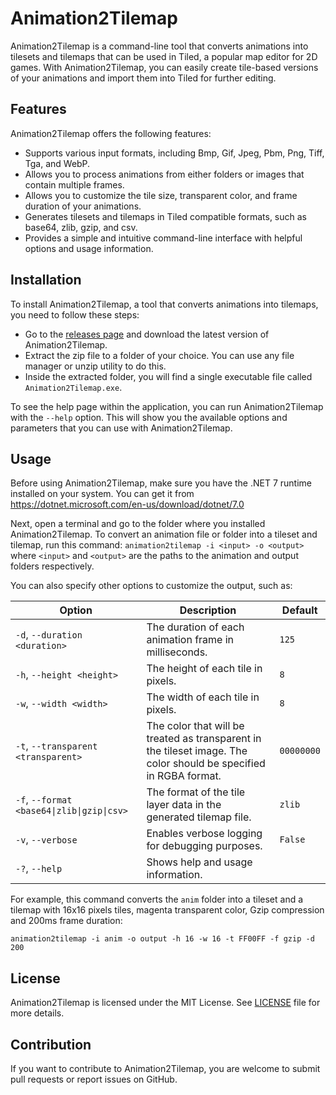 # Animation2Tilemap

Animation2Tilemap is a command-line tool that converts animations into tilesets and tilemaps that can be used in Tiled, a popular map editor for 2D games. With Animation2Tilemap, you can easily create tile-based versions of your animations and import them into Tiled for further editing.

## Features

Animation2Tilemap offers the following features:

- Supports various input formats, including Bmp, Gif, Jpeg, Pbm, Png, Tiff, Tga, and WebP.
- Allows you to process animations from either folders or images that contain multiple frames.
- Allows you to customize the tile size, transparent color, and frame duration of your animations.
- Generates tilesets and tilemaps in Tiled compatible formats, such as base64, zlib, gzip, and csv.
- Provides a simple and intuitive command-line interface with helpful options and usage information.

## Installation

To install Animation2Tilemap, a tool that converts animations into tilemaps, you need to follow these steps:

- Go to the [releases page](https://github.com/Animation2Tilemap/Animation2Tilemap/releases) and download the latest version of Animation2Tilemap.
- Extract the zip file to a folder of your choice. You can use any file manager or unzip utility to do this.
- Inside the extracted folder, you will find a single executable file called `Animation2Tilemap.exe`. 

To see the help page within the application, you can run Animation2Tilemap with the `--help` option. This will show you the available options and parameters that you can use with Animation2Tilemap.

## Usage

Before using Animation2Tilemap, make sure you have the .NET 7 runtime installed on your system. You can get it from https://dotnet.microsoft.com/en-us/download/dotnet/7.0

Next, open a terminal and go to the folder where you installed Animation2Tilemap. To convert an animation file or folder into a tileset and tilemap, run this command: `animation2tilemap -i <input> -o <output>` where `<input>` and `<output>` are the paths to the animation and output folders respectively.

You can also specify other options to customize the output, such as:

| Option | Description | Default |
| --- | --- | --- |
| `-d`, `--duration <duration>` | The duration of each animation frame in milliseconds. | `125` |
| `-h`, `--height <height>` | The height of each tile in pixels. | `8` |
| `-w`, `--width <width>` | The width of each tile in pixels. | `8` |
| `-t`, `--transparent <transparent>` | The color that will be treated as transparent in the tileset image. The color should be specified in RGBA format. | `00000000` |
| `-f`, `--format <base64\|zlib\|gzip\|csv>` | The format of the tile layer data in the generated tilemap file. | `zlib` |
| `-v`, `--verbose` | Enables verbose logging for debugging purposes. | `False` |
| `-?`, `--help` | Shows help and usage information. |  |

For example, this command converts the `anim` folder into a tileset and a tilemap with 16x16 pixels tiles, magenta transparent color, Gzip compression and 200ms frame duration:

`animation2tilemap -i anim -o output -h 16 -w 16 -t FF00FF -f gzip -d 200`

## License

Animation2Tilemap is licensed under the MIT License. See [LICENSE](LICENSE) file for more details.

## Contribution

If you want to contribute to Animation2Tilemap, you are welcome to submit pull requests or report issues on GitHub.